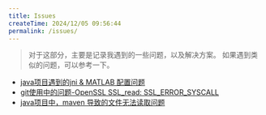 ```yaml
---
title: Issues
createTime: 2024/12/05 09:56:44
permalink: /issues/
---
```


> 对于这部分，主要是记录我遇到的一些问题，以及解决方案。
> 如果遇到类似的问题，可以参考一下。

- [java项目遇到的jni & MATLAB 配置问题](./java/javaProject.md)
- [git使用中的问题-OpenSSL SSL_read: SSL_ERROR_SYSCALL](./git/git使用.md)
- [java项目中，maven 导致的文件无法读取问题](./java/文件导出的问题.md)
